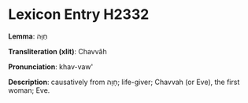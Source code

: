 # Lexicon Entry H2332

**Lemma**: חַוָּה

**Transliteration (xlit)**: Chavvâh

**Pronunciation**: khav-vaw'

**Description**:
causatively from חָוָה; life-giver; Chavvah (or Eve), the first woman; Eve.
